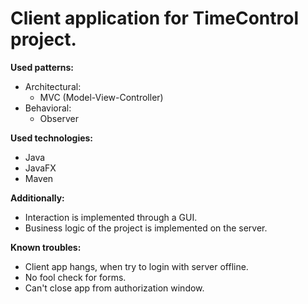 # **Client application for TimeControl project.**

**Used patterns:**

- Architectural:
  - MVC (Model-View-Controller)
- Behavioral:
  - Observer

**Used technologies:**

- Java
- JavaFX
- Maven

**Additionally:**

- Interaction is implemented through a GUI.
- Business logic of the project is implemented on the server.

**Known troubles:**

- Client app hangs, when try to login with server offline.
- No fool check for forms.
- Can't close app from authorization window.
